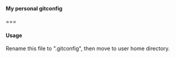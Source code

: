 
#### My personal gitconfig

===

#### Usage

Rename this file to ".gitconfig", then move to user home directory.
